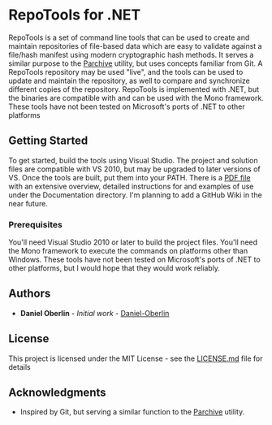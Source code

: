 # RepoTools for .NET

RepoTools is a set of command line tools that can be used to create and maintain repositories of file-based data which are easy to validate against a file/hash manifest using modern cryptographic hash methods.  It serves a similar purpose to the [Parchive](https://en.wikipedia.org/wiki/Parchive) utility, but uses concepts familiar from Git.  A RepoTools repository may be used "live", and the tools can be used to update and maintain the repository, as well to compare and synchronize different copies of the repository.  RepoTools is implemented with .NET, but the binaries are compatible with and can be used with the Mono framework.  These tools have not been tested on Microsoft's ports of .NET to other platforms

## Getting Started

To get started, build the tools using Visual Studio.  The project and solution files are compatible with VS 2010, but may be upgraded to later versions of VS.  Once the tools are built, put them into your PATH.  There is a [PDF file](https://github.com/Daniel-Oberlin/RepoTools-for-.NET/blob/master/Documentation/RepoTools.pdf) with an extensive overview, detailed instructions for and examples of use under the Documentation directory.  I'm planning to add a GitHub Wiki in the near future.

### Prerequisites

You'll need Visual Studio 2010 or later to build the project files.  You'll need the Mono framework to execute the commands on platforms other than Windows.  These tools have not been tested on Microsoft's ports of .NET to other platforms, but I would hope that they would work reliably.

## Authors

* **Daniel Oberlin** - *Initial work* - [Daniel-Oberlin](https://github.com/Daniel-Oberlin)

## License

This project is licensed under the MIT License - see the [LICENSE.md](LICENSE.md) file for details

## Acknowledgments

* Inspired by Git, but serving a similar function to the [Parchive](https://en.wikipedia.org/wiki/Parchive) utility.
